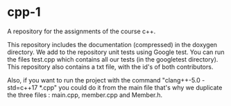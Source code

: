 # cpp-1

A repository for the assignments of the course c++.

This repository includes the documentation (compressed) in the doxygen directory.
We add to the repository unit tests using Google test. You can run the files test.cpp which contains all our tests (in the googletest directory).
This repository also contains a txt file, with the id's of both contributors.

Also, if you want to run the project with the command "‫‪clang++-5.0‬‬ ‫‪-std=c++17‬‬ ‫‪*.cpp‬‬" you could do it from the main file that's why we duplicate the three files : main.cpp, member.cpp and Member.h.


